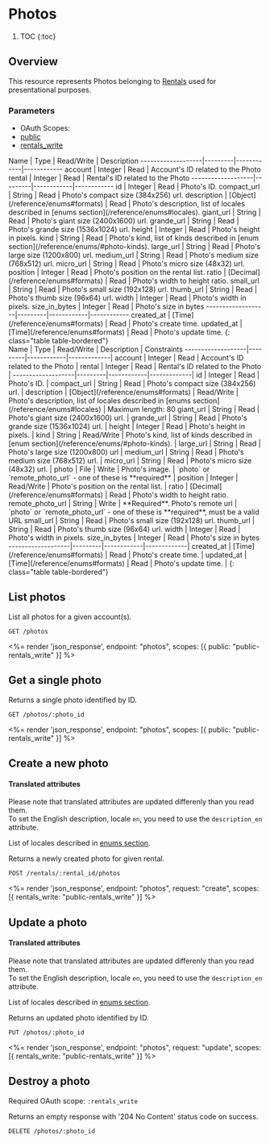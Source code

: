 # Photos

1. TOC
{:toc}

## Overview

This resource represents Photos belonging to [Rentals](/reference/endpoints/rentals/) used for presentational purposes.

### Parameters
<ul class="nav nav-pills" role="tablist">
  <li class="disabled"><a>OAuth Scopes:</a></li>
  <li class="active"><a href="#public" role="tab" data-toggle="pill">public</a></li>
  <li><a href="#rentals_write" role="tab" data-toggle="pill">rentals_write</a></li>
</ul>
<div class="tab-content" markdown="1">
  <div class="tab-pane active" id="public" markdown="1">
Name               | Type    | Read/Write | Description
-------------------|---------|------------|------------
account            | Integer | Read       | Account's ID related to the Photo 
rental             | Integer | Read       | Rental's ID related to the Photo 
-------------------|---------|------------|------------
id                 | Integer | Read       | Photo's ID.
compact_url        | String  | Read       | Photo's compact size (384x256) url.
description        | [Object](/reference/enums#formats)    | Read       | Photo's description, list of locales described in [enums section](/reference/enums#locales).
giant_url          | String  | Read       | Photo's giant size (2400x1600) url.
grande_url         | String  | Read       | Photo's grande size (1536x1024) url.
height             | Integer | Read       | Photo's height in pixels.
kind               | String  | Read       | Photo's kind, list of kinds described in [enum section](/reference/enums/#photo-kinds).
large_url          | String  | Read       | Photo's large size (1200x800) url.
medium_url         | String  | Read       | Photo's medium size (768x512) url.
micro_url          | String  | Read       | Photo's micro size (48x32) url.
position           | Integer | Read       | Photo's position on the rental list.
ratio              | [Decimal](/reference/enums#formats)   | Read       | Photo's width to height ratio.
small_url          | String  | Read       | Photo's small size (192x128) url.
thumb_url          | String  | Read       | Photo's thumb size (96x64) url.
width              | Integer | Read       | Photo's width in pixels.
size_in_bytes      | Integer | Read       | Photo's size in bytes
-------------------|---------|------------|------------
created_at         | [Time](/reference/enums#formats) | Read       | Photo's create time.
updated_at         | [Time](/reference/enums#formats) | Read       | Photo's update time.
{: class="table table-bordered"}
  </div>
  <div class="tab-pane" id="rentals_write" markdown="1">
Name               | Type    | Read/Write | Description | Constraints
-------------------|---------|------------|-------------|
account            | Integer | Read       | Account's ID related to the Photo |
rental             | Integer | Read       | Rental's ID related to the Photo | 
-------------------|---------|------------|-------------|
id                 | Integer | Read       | Photo's ID. | 
compact_url        | String  | Read       |  Photo's compact size (384x256) url. | 
description        | [Object](/reference/enums#formats)    | Read/Write | Photo's description, list of locales described in [enums section](/reference/enums#locales) | Maximum length: 80
giant_url          | String  | Read       | Photo's giant size (2400x1600) url. | 
grande_url         | String  | Read       | Photo's grande size (1536x1024) url. | 
height             | Integer | Read       | Photo's height in pixels. | 
kind               | String  | Read/Write | Photo's kind, list of kinds described in [enum section](/reference/enums/#photo-kinds). | 
large_url          | String  | Read       | Photo's large size (1200x800) url | 
medium_url         | String  | Read       | Photo's medium size (768x512) url. | 
micro_url          | String  | Read       | Photo's micro size (48x32) url. | 
photo              | File    | Write      | Photo's image. | `photo` or  `remote_photo_url` - one of these is **required** | 
position           | Integer | Read/Write | Photo's position on the rental list. | 
ratio              | [Decimal](/reference/enums#formats)   | Read       | Photo's width to height ratio.
remote_photo_url   | String  | Write      | **Required**. Photo's remote url | `photo` or  `remote_photo_url` - one of these is **required**, must be a valid URL
small_url          | String  | Read       | Photo's small size (192x128) url.
thumb_url          | String  | Read       | Photo's thumb size (96x64) url.
width              | Integer | Read       | Photo's width in pixels.
size_in_bytes      | Integer | Read       | Photo's size in bytes
-------------------|---------|------------|-------------|
created_at         | [Time](/reference/enums#formats) | Read       | Photo's create time. |
updated_at         | [Time](/reference/enums#formats) | Read       | Photo's update time. |
{: class="table table-bordered"}
  </div>
</div>

## List photos

List all photos for a given account(s).

~~~
GET /photos
~~~

<%= render 'json_response', endpoint: "photos", scopes: [{ public: "public-rentals_write" }] %>

## Get a single photo

Returns a single photo identified by ID.

~~~
GET /photos/:photo_id
~~~

<%= render 'json_response', endpoint: "photos", scopes: [{ public: "public-rentals_write" }] %>

## Create a new photo

<div class="callout callout-info">
  <h4>Translated attributes</h4>
  <p>Please note that translated attributes are updated differenly than you read them.<br>
  To set the English description, locale <code>en</code>, you need to use the <code>description_en</code> attribute.</p>
  <p>List of locales described in <a href="/reference/enums#locales">enums section</a>.</p>
</div>

Returns a newly created photo for given rental.

~~~~
POST /rentals/:rental_id/photos
~~~~

<%= render 'json_response', endpoint: "photos", request: "create",
  scopes: [{ rentals_write: "public-rentals_write" }] %>

## Update a photo

<div class="callout callout-info">
  <h4>Translated attributes</h4>
  <p>Please note that translated attributes are updated differenly than you read them.<br>
  To set the English description, locale <code>en</code>, you need to use the <code>description_en</code> attribute.</p>
  <p>List of locales described in <a href="/reference/enums#locales">enums section</a>.</p>
</div>

Returns an updated photo identified by ID.

~~~
PUT /photos/:photo_id
~~~

<%= render 'json_response', endpoint: "photos", request: "update",
  scopes: [{ rentals_write: "public-rentals_write" }] %>

## Destroy a photo

Required OAuth scope: `:rentals_write`

Returns an empty response with '204 No Content' status code on success.

~~~~~~
DELETE /photos/:photo_id
~~~~~~
